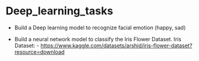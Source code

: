 # Deep_learning_tasks



* Build a Deep learning model to recognize facial emotion (happy, sad) 

    
    
* Build a neural network model to classify the Iris Flower Dataset. 
    Iris Dataset: - https://www.kaggle.com/datasets/arshid/iris-flower-dataset?resource=download
